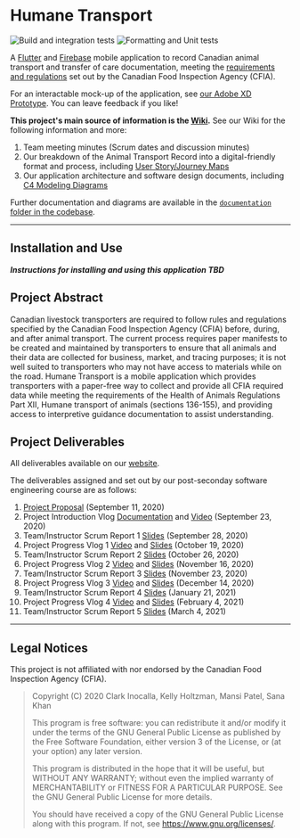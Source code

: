 # Humane Transport
![Build and integration tests](https://github.com/holtzmak/Humane-Transport/actions/workflows/flutter-action-build-and-integration-testing.yml/badge.svg)
![Formatting and Unit tests](https://github.com/holtzmak/Humane-Transport/actions/workflows/flutter-action-formatting-and-unit-testing.yml/badge.svg)

A [Flutter](https://flutter.dev/) and [Firebase](https://firebase.google.com/) mobile application to record Canadian animal transport and transfer of care documentation, meeting the [requirements and regulations](https://www.inspection.gc.ca/animal-health/humane-transport/eng/1300460032193/1300460096845) set out by the Canadian Food Inspection Agency (CFIA).

For an interactable mock-up of the application, see [our Adobe XD Prototype](https://xd.adobe.com/view/9a6f1910-d3ac-4fdf-b051-c2c78510ba32-cf3c/). You can leave feedback if you like!

**This project's main source of information is the [Wiki](https://github.com/holtzmak/Humane-Transport/wiki).** See our Wiki for the following information and more:
1. Team meeting minutes (Scrum dates and discussion minutes)
2. Our breakdown of the Animal Transport Record into a digital-friendly format and process, including [User Story/Journey Maps](https://www.nngroup.com/articles/user-story-mapping/)
3. Our application architecture and software design documents, including [C4 Modeling Diagrams](https://c4model.com/)

Further documentation and diagrams are available in the [`documentation` folder in the codebase](https://github.com/holtzmak/Humane-Transport/tree/master/documentation).

***

## Installation and Use

 **_Instructions for installing and using this application TBD_** 

## Project Abstract

Canadian livestock transporters are required to follow rules and regulations specified by the Canadian Food Inspection Agency (CFIA) before, during, and after animal transport. The current process requires paper manifests to be created and maintained by transporters to ensure that all animals and their data are collected for business, market, and tracing purposes; it is not well suited to transporters who may not have access to materials while on the road. Humane Transport is a mobile application which provides transporters with a paper-free way to collect and provide all CFIA required data while meeting the requirements of the Health of Animals Regulations Part XII, Humane transport of animals (sections 136-155), and providing access to interpretive guidance documentation to assist understanding.

## Project Deliverables

All deliverables available on our [website](https://sanakhan1997.github.io/Humane-Transport/).

The deliverables assigned and set out by our post-seconday software engineering course are as follows:
1. [Project Proposal](https://github.com/holtzmak/Humane-Transport/wiki/Project-Proposal-Document) (September 11, 2020)
1. Project Introduction Vlog [Documentation](https://github.com/holtzmak/Humane-Transport/wiki/Project-Vlog-1-Documentation) and [Video](https://www.youtube.com/watch?v=yEHSdMMVPaU) (September 23, 2020)
1. Team/Instructor Scrum Report 1 [Slides](https://sanakhan1997.github.io/Humane-Transport/) (September 28, 2020)
1. Project Progress Vlog 1 [Video](https://www.youtube.com/watch?v=9OWY6PUYiAg) and [Slides](https://sanakhan1997.github.io/Humane-Transport/) (October 19, 2020)
1. Team/Instructor Scrum Report 2 [Slides](https://sanakhan1997.github.io/Humane-Transport/) (October 26, 2020)
1. Project Progress Vlog 2 [Video](https://youtu.be/57WqN6om8F8) and [Slides](https://sanakhan1997.github.io/Humane-Transport/) (November 16, 2020)
1. Team/Instructor Scrum Report 3 [Slides](https://sanakhan1997.github.io/Humane-Transport/) (November 23, 2020)
1. Project Progress Vlog 3 [Video](https://youtu.be/hMpPf16VFHM) and [Slides](https://sanakhan1997.github.io/Humane-Transport/) (December 14, 2020)
1. Team/Instructor Scrum Report 4 [Slides](https://sanakhan1997.github.io/Humane-Transport/) (January 21, 2021)
1. Project Progress Vlog 4 [Video](https://youtu.be/BHDtMDXqNDQ) and [Slides](https://sanakhan1997.github.io/Humane-Transport/) (February 4, 2021)
1. Team/Instructor Scrum Report 5 [Slides](https://sanakhan1997.github.io/Humane-Transport/) (March 4, 2021)

***

## Legal Notices

This project is not affiliated with nor endorsed by the Canadian Food Inspection Agency (CFIA).

> Copyright (C) 2020  Clark Inocalla, Kelly Holtzman, Mansi Patel, Sana Khan
>
> This program is free software: you can redistribute it and/or modify
it under the terms of the GNU General Public License as published by
the Free Software Foundation, either version 3 of the License, or
(at your option) any later version.
>
> This program is distributed in the hope that it will be useful,
but WITHOUT ANY WARRANTY; without even the implied warranty of
MERCHANTABILITY or FITNESS FOR A PARTICULAR PURPOSE.  See the
GNU General Public License for more details.
>
> You should have received a copy of the GNU General Public License
along with this program.  If not, see <https://www.gnu.org/licenses/>.
